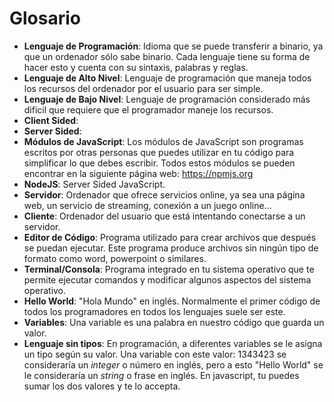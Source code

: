 # Glosario
- **Lenguaje de Programación**: Idioma que se puede transferir a binario, ya que un ordenador sólo sabe binario. Cada lenguaje tiene su forma de hacer esto y cuenta con su sintaxis, palabras y reglas.
- **Lenguaje de Alto Nivel**: Lenguaje de programación que maneja todos los recursos del ordenador por el usuario para ser simple.
- **Lenguaje de Bajo Nivel**: Lenguaje de programación considerado más difícil que requiere que el programador maneje los recursos.
- **Client Sided**:
- **Server Sided**:
- **Módulos de JavaScript**: Los módulos de JavaScript son programas escritos por otras personas que puedes utilizar en tu código para simplificar lo que debes escribir. Todos estos módulos se pueden encontrar en la siguiente página web: https://npmjs.org
- **NodeJS**: Server Sided JavaScript.
- **Servidor**: Ordenador que ofrece servicios online, ya sea una página web, un servicio de streaming, conexión a un juego online...
- **Cliente**: Ordenador del usuario que está intentando conectarse a un servidor.
- **Editor de Código**: Programa utilizado para crear archivos que después se puedan ejecutar. Este programa produce archivos sin ningún tipo de formato como word, powerpoint o similares.
- **Terminal/Consola**: Programa integrado en tu sistema operativo que te permite ejecutar comandos y modificar algunos aspectos del sistema operativo.
- **Hello World**: "Hola Mundo" en inglés. Normalmente el primer código de todos los programadores en todos los lenguajes suele ser este.
- **Variables**: Una variable es una palabra en nuestro código que guarda un valor.
- **Lenguaje sin tipos**: En programación, a diferentes variables se le asigna un tipo según su valor. Una variable con este valor: 1343423 se consideraría un *integer* o número en inglés, pero a esto "Hello World" se le consideraría un *string* o frase en inglés. En javascript, tu puedes sumar los dos valores y te lo accepta.